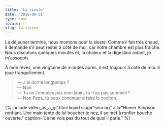 ```yaml
---
title: 'La sieste'
date: '2016-08-31'
type: post
locale: fr
slug: la-sieste
---
```


Le déjeuner terminé, nous montons pour la sieste. Comme il fait très chaud, il demande s'il peut rester à côté de moi, car notre chambre est plus fraiche. Nous discutons quelques minutes et, la chaleur et la digestion aidant, je m'assoupis.

<!-- more -->

À mon réveil, une vingtaine de minutes après, il est toujours à côté de moi. Il joue tranquillement.

> — J'ai dormi longtemps ?  
> — Non.  
> — Tu ne t'ennuies pas mon lapin, tu n'as pas sommeil ?  
> — Non Papa, tu peux continuer à faire le cochon.

{% include video_as_a_gif.html.liquid
slug="snoring"
alt="Homer Simpson ronflant. Une main tente de lui boucher le nez, il se met à ronfler bouche ouverte."
caption="Je ne vois pas du tout de quoi il parle."
%}
